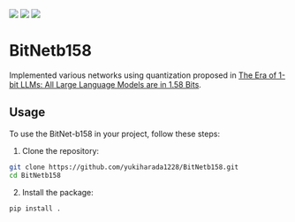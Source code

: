 <p style="display: inline">
  <img src="https://img.shields.io/badge/-Python-F2C63C.svg?logo=python&style=for-the-badge">
  <img src="https://img.shields.io/badge/-Pytorch-11b3d3.svg?logo=pytorch&style=for-the-badge">
  <img src="https://img.shields.io/badge/-arxiv-B31B1B.svg?logo=arxiv&style=for-the-badge">
  <!-- <img src="https://img.shields.io/badge/-Docker-eb7739.svg?logo=docker&style=for-the-badge"> -->
</p>

# BitNetb158
Implemented various networks using quantization proposed in [The Era of 1-bit LLMs: All Large Language Models are in 1.58 Bits](https://arxiv.org/abs/2402.17764).

## Usage
To use the BitNet-b158 in your project, follow these steps:
1. Clone the repository:
```bash
git clone https://github.com/yukiharada1228/BitNetb158.git
cd BitNetb158
```
2. Install the package:
```bash
pip install .
```
